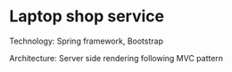 # Laptop shop service

Technology: Spring framework, Bootstrap

Architecture: Server side rendering following MVC pattern

